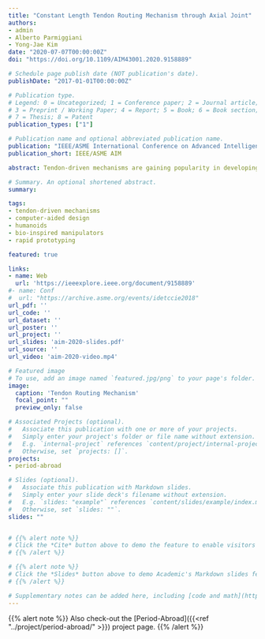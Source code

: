 ```yaml
---
title: "Constant Length Tendon Routing Mechanism through Axial Joint"
authors:
- admin
- Alberto Parmiggiani
- Yong-Jae Kim
date: "2020-07-07T00:00:00Z"
doi: "https://doi.org/10.1109/AIM43001.2020.9158889"

# Schedule page publish date (NOT publication's date).
publishDate: "2017-01-01T00:00:00Z"

# Publication type.
# Legend: 0 = Uncategorized; 1 = Conference paper; 2 = Journal article;
# 3 = Preprint / Working Paper; 4 = Report; 5 = Book; 6 = Book section;
# 7 = Thesis; 8 = Patent
publication_types: ["1"]

# Publication name and optional abbreviated publication name.
publication: "IEEE/ASME International Conference on Advanced Intelligent Mechatronics 2020"
publication_short: IEEE/ASME AIM

abstract: Tendon-driven mechanisms are gaining popularity in developing light weight, backdrivable robots for widespread use in safe human-robot collaborations. For such robots, appropriate tendon routing is essential to avoid any kinematic couplings. This article talks about the concept design and development of a novel tendon routing mechanism for 4 tendons simultaneously through a 1 degree of freedom rotational axial joint (pronation-supination motion of the forearm). The mechanism employs the idea of a moving pulley to achieve constant length for the tendons between the fixed and moving parts, thus resulting in fully decoupled motions. A prototype model and it’s validation are also presented.

# Summary. An optional shortened abstract.
summary:

tags:
- tendon-driven mechanisms
- computer-aided design
- humanoids
- bio-inspired manipulators
- rapid prototyping

featured: true

links:
- name: Web
  url: 'https://ieeexplore.ieee.org/document/9158889'
#- name: Conf
#  url: "https://archive.asme.org/events/idetccie2018"
url_pdf: ''
url_code: ''
url_dataset: ''
url_poster: ''
url_project: ''
url_slides: 'aim-2020-slides.pdf'
url_source: ''
url_video: 'aim-2020-video.mp4'

# Featured image
# To use, add an image named `featured.jpg/png` to your page's folder.
image:
  caption: 'Tendon Routing Mechanism'
  focal_point: ""
  preview_only: false

# Associated Projects (optional).
#   Associate this publication with one or more of your projects.
#   Simply enter your project's folder or file name without extension.
#   E.g. `internal-project` references `content/project/internal-project/index.md`.
#   Otherwise, set `projects: []`.
projects:
- period-abroad

# Slides (optional).
#   Associate this publication with Markdown slides.
#   Simply enter your slide deck's filename without extension.
#   E.g. `slides: "example"` references `content/slides/example/index.md`.
#   Otherwise, set `slides: ""`.
slides: ""


# {{% alert note %}}
# Click the *Cite* button above to demo the feature to enable visitors to import publication metadata into their reference management software.
# {{% /alert %}}

# {{% alert note %}}
# Click the *Slides* button above to demo Academic's Markdown slides feature.
# {{% /alert %}}

# Supplementary notes can be added here, including [code and math](https://sourcethemes.com/academic/docs/writing-markdown-latex/).
---
```


{{% alert note %}}
Also check-out the [Period-Abroad]({{<ref "../project/period-abroad/" >}}) project page.
{{% /alert %}}
